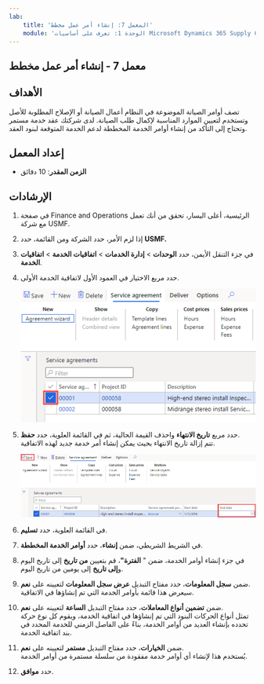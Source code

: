 ```yaml
---
lab:
    title: 'المعمل 7: إنشاء أمر عمل مخطط'
    module: 'الوحدة 1: تعرف على أساسيات Microsoft Dynamics 365 Supply Chain Management'
---
```


## معمل 7 - إنشاء أمر عمل مخطط

## الأهداف

تصف أوامر الصيانة الموضوعة في النظام أعمال الصيانة أو الإصلاح المطلوبة للأصل وتستخدم لتعيين الموارد المناسبة لإكمال طلب الصيانة. لدى شركتك عقد خدمة مستمر وتحتاج إلى التأكد من إنشاء أوامر الخدمة المخططة لدعم الخدمة المتوقعة لبنود العقد.

## إعداد المعمل

   - **الزمن المقدر**: 10 دقائق

## الإرشادات

1. في صفحة Finance and Operations الرئيسية، أعلى اليسار، تحقق من أنك تعمل مع شركة USMF.

1. إذا لزم الأمر، حدد الشركة ومن القائمة، حدد **USMF.**

1. في جزء التنقل الأيمن، حدد **الوحدات** >  **إدارة الخدمات** >  **اتفاقيات الخدمة** >  **اتفاقيات الخدمة**.

1. حدد مربع الاختيار في العمود الأول لاتفاقية الخدمة الأولى.

    ![صورة الشاشة لاتفاقية الخدمة المحددة](./media/lp1-m5-select-service-agreement.png)

1. حدد مربع **تاريخ الانتهاء** واحذف القيمة الحالية، ثم في القائمة العلوية، حدد **حفظ**.  
 تتم إزالة تاريخ الانتهاء بحيث يمكن إنشاء أمر خدمة جديد لهذه الاتفاقية.

    ![صورة شاشة تعرض خلية تاريخ الانتهاء الفارغة وخيار حفظ مميز](./media/lp1-m5-update-date-save-service-agreement.png)

1. في القائمة العلوية، حدد **تسليم**.

1. في الشريط الشريطي، ضمن **إنشاء**، حدد **أوامر الخدمة المخططة**.

1. في جزء إنشاء أوامر الخدمة، ضمن " **الفترة"**، قم بتعيين **من تاريخ** إلى تاريخ اليوم و**إلى تاريخ** إلى يومين من تاريخ اليوم.

1. ضمن **سجل المعلومات**، حدد مفتاح التبديل **عرض سجل المعلومات** لتعيينه على **نعم**.  
سيعرض هذا قائمة بأوامر الخدمة التي تم إنشاؤها في الاتفاقية.

1. ضمن **تضمين أنواع المعاملات**، حدد مفتاح التبديل **الساعة** لتعيينه على **نعم**.  
تمثل أنواع الحركات البنود التي تم إنشاؤها في اتفاقية الخدمة، ويقوم كل نوع حركة تحدده بإنشاء العديد من أوامر الخدمة، بناءً على الفاصل الزمني للخدمة المحدد في بند اتفاقية الخدمة.

1. ضمن **الخيارات**، حدد مفتاح التبديل **مستمر** لتعيينه على **نعم**.  
يُستخدم هذا لإنشاء أي أوامر خدمة مفقودة من سلسلة مستمرة من أوامر الخدمة.

1. حدد **موافق**.
